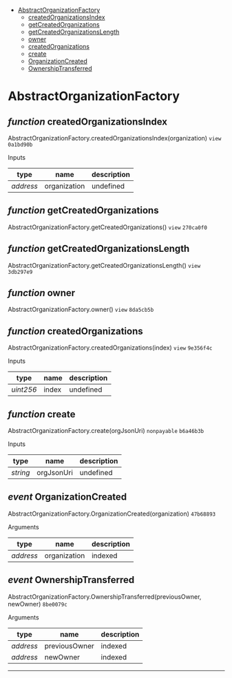 * [AbstractOrganizationFactory](#abstractorganizationfactory)
  * [createdOrganizationsIndex](#function-createdorganizationsindex)
  * [getCreatedOrganizations](#function-getcreatedorganizations)
  * [getCreatedOrganizationsLength](#function-getcreatedorganizationslength)
  * [owner](#function-owner)
  * [createdOrganizations](#function-createdorganizations)
  * [create](#function-create)
  * [OrganizationCreated](#event-organizationcreated)
  * [OwnershipTransferred](#event-ownershiptransferred)

# AbstractOrganizationFactory


## *function* createdOrganizationsIndex

AbstractOrganizationFactory.createdOrganizationsIndex(organization) `view` `0a1bd90b`


Inputs

| **type** | **name** | **description** |
|-|-|-|
| *address* | organization | undefined |


## *function* getCreatedOrganizations

AbstractOrganizationFactory.getCreatedOrganizations() `view` `270ca0f0`





## *function* getCreatedOrganizationsLength

AbstractOrganizationFactory.getCreatedOrganizationsLength() `view` `3db297e9`





## *function* owner

AbstractOrganizationFactory.owner() `view` `8da5cb5b`





## *function* createdOrganizations

AbstractOrganizationFactory.createdOrganizations(index) `view` `9e356f4c`


Inputs

| **type** | **name** | **description** |
|-|-|-|
| *uint256* | index | undefined |


## *function* create

AbstractOrganizationFactory.create(orgJsonUri) `nonpayable` `b6a46b3b`


Inputs

| **type** | **name** | **description** |
|-|-|-|
| *string* | orgJsonUri | undefined |

## *event* OrganizationCreated

AbstractOrganizationFactory.OrganizationCreated(organization) `47b68893`

Arguments

| **type** | **name** | **description** |
|-|-|-|
| *address* | organization | indexed |

## *event* OwnershipTransferred

AbstractOrganizationFactory.OwnershipTransferred(previousOwner, newOwner) `8be0079c`

Arguments

| **type** | **name** | **description** |
|-|-|-|
| *address* | previousOwner | indexed |
| *address* | newOwner | indexed |


---